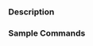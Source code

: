 <!--

Thank you for contributing to the Firebase community! Please fill out the pull request form below
and make note of the following:

Run the linter and test suite
==============================
Run `npm test` to make sure your changes compile properly and the tests all pass on your local machine. 
We've hooked up this repo with continuous integration to double check those things for you. 

Sign our CLA
==============================
Please sign our Contributor License Agreement (https://cla.developers.google.com/about/google-individual)
before sending PRs. We cannot accept code without this.

-->


### Description

<!-- Are you fixing a bug? Implementing a new feature? Make sure we have the context around your change.
	 Link to other relevant issues or pull requests. -->

### Sample Commands

<!-- Proposing a change to commands or flags? Provide examples of how they will be used. -->